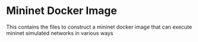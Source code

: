 # Mininet Docker Image
This contains the files to construct a mininet docker image that can execute
mininet simulated networks in various ways
